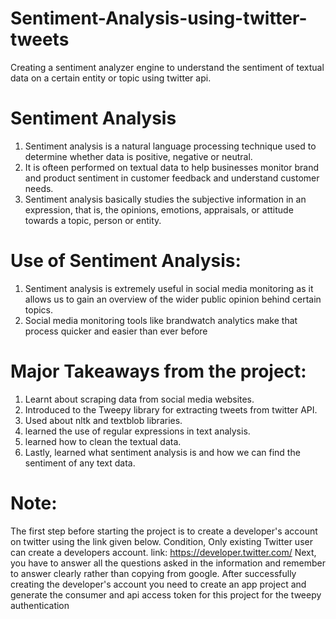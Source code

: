 # Sentiment-Analysis-using-twitter-tweets
Creating a sentiment analyzer engine to understand the sentiment of textual data on a certain entity or topic using twitter api.

# Sentiment Analysis
1. Sentiment analysis is a natural language processing technique used to determine whether
data is positive, negative or neutral.
2. It is ofteen performed on textual data to help businesses monitor brand and product sentiment in 
customer feedback and understand customer needs.
3. Sentiment analysis basically studies the subjective information in an expression, that is, the
opinions, emotions, appraisals, or attitude towards a topic, person or entity.

# Use of Sentiment Analysis:
1. Sentiment analysis is extremely useful in social media monitoring as it allows us to gain an
overview of the wider public opinion behind certain topics.
2. Social media monitoring tools like brandwatch analytics make that process quicker and easier 
than ever before

# Major Takeaways from the project:
1. Learnt about scraping data from social media websites.
2. Introduced to the Tweepy library for extracting tweets from twitter API.
3. Used about nltk and textblob libraries.
4. learned the use of regular expressions in text analysis.
5. learned how to clean the textual data.
6. Lastly, learned what sentiment analysis is and how we can find the sentiment of any text data.

# Note:
The first step before starting the project is to create a developer's account on twitter using the link given below. Condition, Only existing Twitter user can create a developers account.
link: https://developer.twitter.com/
Next, you have to answer all the questions asked in the information and remember to answer clearly rather than copying from google.
After successfully creating the developer's account you need to create an app project and generate the consumer and api access token for this project for the tweepy authentication
